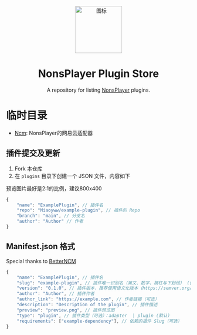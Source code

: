 <div align="center">
<img src="https://github.com/Miaoyww/NonsPlayer/blob/master/NonsPlayer-Icon.png" alt="图标" Height="128" Width="128">

<h1 align="center">NonsPlayer Plugin Store</h1>

<p align="center"> 
  A repository for listing <a href="https://github.com/Miaoyww/NonsPlayer">NonsPlayer</a> plugins.
</p>
</div>

# 临时目录

- [Ncm](https://github.com/Miaoyww/NonsAdapter-Ncmp): NonsPlayer的网易云适配器

## 插件提交及更新

1. Fork 本仓库
2. 在 `plugins` 目录下创建一个 JSON 文件，内容如下

预览图片最好是2:1的比例，建议800x400

```js
{
    "name": "ExamplePlugin", // 插件名
    "repo": "Miaoyww/example-plugin", // 插件的 Repo
    "branch": "main", // 分支名
    "author": "Author" // 作者
}
```

## Manifest.json 格式
Special thanks to [BetterNCM](https://github.com/BetterNCM/BetterNCM-Plugins)

```js
{
    "name": "ExamplePlugin", // 插件名
    "slug": "example-plugin", // 插件唯一识别名（英文、数字、横杠与下划线） (留空则根据插件名自动生成)（如果插件名有中文请填写该字段）
    "version": "0.1.0", // 插件版本，推荐使用语义化版本（https://semver.org/）
    "author": "Author", // 插件作者
    "author_link": "https://example.com", // 作者链接（可选）
    "description": "Description of the plugin", // 插件描述
    "preview": "preview.png", // 插件预览图
    "type": "plugin", // 插件类型（可选）：adapter  | plugin (默认)
    "requirements": ["example-dependency"], // 依赖的插件 Slug（可选）
}
```

